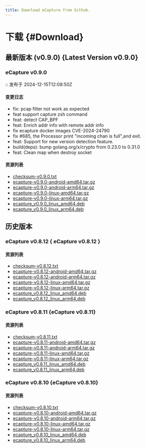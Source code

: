 ```yaml
---
title: Download eCapture from Github.
---
```

<script setup>
import { VTCodeGroup, VTCodeGroupTab } from '@vue/theme'
</script>

# 下载 {#Download}

## 最新版本 (v0.9.0) {Latest Version v0.9.0}

### eCapture v0.9.0
:: 发布于 2024-12-15T12:08:50Z

#### 变更日志
* fix: pcap filter not work as expected
* feat support capture zsh command
* feat: detect CAP_BPF
* feat: Enrich addr info with remote addr info
* fix ecapture docker images CVE-2024-24790
* fix #685, the Processor print "incoming chan is full",and exit.
* feat: Support for new version detection feature.
* build(deps): bump golang.org/x/crypto from 0.23.0 to 0.31.0
* feat: Clean map when destroy socket

#### 资源列表
- [checksum-v0.9.0.txt](https://image.cnxct.com/ecapture/releases/download/v0.9.0/checksum-v0.9.0.txt)
- [ecapture-v0.9.0-android-amd64.tar.gz](https://image.cnxct.com/ecapture/releases/download/v0.9.0/ecapture-v0.9.0-android-amd64.tar.gz)
- [ecapture-v0.9.0-android-arm64.tar.gz](https://image.cnxct.com/ecapture/releases/download/v0.9.0/ecapture-v0.9.0-android-arm64.tar.gz)
- [ecapture-v0.9.0-linux-amd64.tar.gz](https://image.cnxct.com/ecapture/releases/download/v0.9.0/ecapture-v0.9.0-linux-amd64.tar.gz)
- [ecapture-v0.9.0-linux-arm64.tar.gz](https://image.cnxct.com/ecapture/releases/download/v0.9.0/ecapture-v0.9.0-linux-arm64.tar.gz)
- [ecapture_v0.9.0_linux_amd64.deb](https://image.cnxct.com/ecapture/releases/download/v0.9.0/ecapture_v0.9.0_linux_amd64.deb)
- [ecapture_v0.9.0_linux_arm64.deb](https://image.cnxct.com/ecapture/releases/download/v0.9.0/ecapture_v0.9.0_linux_arm64.deb)

## 历史版本

### eCapture v0.8.12 { eCapture v0.8.12 }
#### 资源列表
- [checksum-v0.8.12.txt](https://image.cnxct.com/ecapture/releases/download/v0.8.12/checksum-v0.8.12.txt)
- [ecapture-v0.8.12-android-amd64.tar.gz](https://image.cnxct.com/ecapture/releases/download/v0.8.12/ecapture-v0.8.12-android-amd64.tar.gz)
- [ecapture-v0.8.12-android-arm64.tar.gz](https://image.cnxct.com/ecapture/releases/download/v0.8.12/ecapture-v0.8.12-android-arm64.tar.gz)
- [ecapture-v0.8.12-linux-amd64.tar.gz](https://image.cnxct.com/ecapture/releases/download/v0.8.12/ecapture-v0.8.12-linux-amd64.tar.gz)
- [ecapture-v0.8.12-linux-arm64.tar.gz](https://image.cnxct.com/ecapture/releases/download/v0.8.12/ecapture-v0.8.12-linux-arm64.tar.gz)
- [ecapture_v0.8.12_linux_amd64.deb](https://image.cnxct.com/ecapture/releases/download/v0.8.12/ecapture_v0.8.12_linux_amd64.deb)
- [ecapture_v0.8.12_linux_arm64.deb](https://image.cnxct.com/ecapture/releases/download/v0.8.12/ecapture_v0.8.12_linux_arm64.deb)

### eCapture v0.8.11 {eCapture v0.8.11}
#### 资源列表
- [checksum-v0.8.11.txt](https://image.cnxct.com/ecapture/releases/download/v0.8.11/checksum-v0.8.11.txt)
- [ecapture-v0.8.11-android-amd64.tar.gz](https://image.cnxct.com/ecapture/releases/download/v0.8.11/ecapture-v0.8.11-android-amd64.tar.gz)
- [ecapture-v0.8.11-android-arm64.tar.gz](https://image.cnxct.com/ecapture/releases/download/v0.8.11/ecapture-v0.8.11-android-arm64.tar.gz)
- [ecapture-v0.8.11-linux-amd64.tar.gz](https://image.cnxct.com/ecapture/releases/download/v0.8.11/ecapture-v0.8.11-linux-amd64.tar.gz)
- [ecapture-v0.8.11-linux-arm64.tar.gz](https://image.cnxct.com/ecapture/releases/download/v0.8.11/ecapture-v0.8.11-linux-arm64.tar.gz)
- [ecapture_v0.8.11_linux_amd64.deb](https://image.cnxct.com/ecapture/releases/download/v0.8.11/ecapture_v0.8.11_linux_amd64.deb)
- [ecapture_v0.8.11_linux_arm64.deb](https://image.cnxct.com/ecapture/releases/download/v0.8.11/ecapture_v0.8.11_linux_arm64.deb)

### eCapture v0.8.10 {eCapture v0.8.10}
#### 资源列表
- [checksum-v0.8.10.txt](https://image.cnxct.com/ecapture/releases/download/v0.8.10/checksum-v0.8.10.txt)
- [ecapture-v0.8.10-android-amd64.tar.gz](https://image.cnxct.com/ecapture/releases/download/v0.8.10/ecapture-v0.8.10-android-amd64.tar.gz)
- [ecapture-v0.8.10-android-arm64.tar.gz](https://image.cnxct.com/ecapture/releases/download/v0.8.10/ecapture-v0.8.10-android-arm64.tar.gz)
- [ecapture-v0.8.10-linux-amd64.tar.gz](https://image.cnxct.com/ecapture/releases/download/v0.8.10/ecapture-v0.8.10-linux-amd64.tar.gz)
- [ecapture-v0.8.10-linux-arm64.tar.gz](https://image.cnxct.com/ecapture/releases/download/v0.8.10/ecapture-v0.8.10-linux-arm64.tar.gz)
- [ecapture_v0.8.10_linux_amd64.deb](https://image.cnxct.com/ecapture/releases/download/v0.8.10/ecapture_v0.8.10_linux_amd64.deb)
- [ecapture_v0.8.10_linux_arm64.deb](https://image.cnxct.com/ecapture/releases/download/v0.8.10/ecapture_v0.8.10_linux_arm64.deb)